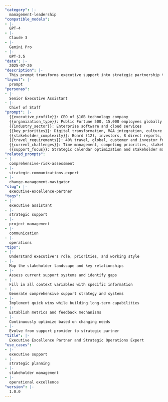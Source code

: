 ```yaml
---
"category": |-
  management-leadership
"compatible_models":
- |-
  GPT-4
- |-
  Claude 3
- |-
  Gemini Pro
- |-
  GPT-3.5
"date": |-
  2025-07-20
"description": |-
  This prompt transforms executive support into strategic partnership through exceptional organizational skills, proactive problem-solving, and business acumen. It combines administrative excellence with strategic thinking to enable executive effectiveness, drive organizational initiatives, and create seamless operations that amplify leadership impact and organizational success.
"layout": |-
  prompt
"personas":
- |-
  Senior Executive Assistant
- |-
  Chief of Staff
"prompt": |-
  {{executive_profile}}: CEO of $10B technology company
  {{organization_type}}: Public Fortune 500, 15,000 employees globally
  {{industry_sector}}: Enterprise software and cloud services
  {{key_priorities}}: Digital transformation, M&A integration, culture change
  {{stakeholder_complexity}}: Board (12), investors, 8 direct reports, key customers
  {{travel_requirements}}: 40% travel, global, customer and investor focused
  {{current_challenges}}: Time management, competing priorities, stakeholder balance
  {{support_focus}}: Strategic calendar optimization and stakeholder management
"related_prompts":
- |-
  comprehensive-risk-assessment
- |-
  strategic-communications-expert
- |-
  change-management-navigator
"slug": |-
  executive-excellence-partner
"tags":
- |-
  executive assistant
- |-
  strategic support
- |-
  project management
- |-
  communication
- |-
  operations
"tips":
- |-
  Understand executive's role, priorities, and working style
- |-
  Map the stakeholder landscape and key relationships
- |-
  Assess current support systems and identify gaps
- |-
  Fill in all context variables with specific information
- |-
  Generate comprehensive support strategy and systems
- |-
  Implement quick wins while building long-term capabilities
- |-
  Establish metrics and feedback mechanisms
- |-
  Continuously optimize based on changing needs
- |-
  Evolve from support provider to strategic partner
"title": |-
  Executive Excellence Partner and Strategic Operations Expert
"use_cases":
- |-
  executive support
- |-
  strategic planning
- |-
  stakeholder management
- |-
  operational excellence
"version": |-
  1.0.0
---
```

